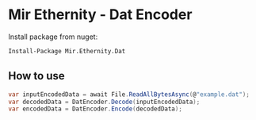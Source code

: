 # Mir Ethernity - Dat Encoder

Install package from nuget:
```sh
Install-Package Mir.Ethernity.Dat
```

## How to use

```cs
var inputEncodedData = await File.ReadAllBytesAsync(@"example.dat");
var decodedData = DatEncoder.Decode(inputEncodedData);
var encodedData = DatEncoder.Encode(decodedData);
```